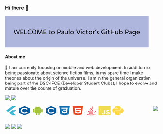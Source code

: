 ### Hi there 👋

![Group 1](https://github.com/pvictor1206/pvictor1206/blob/main/Group%201.png?raw=true)

#### About me
🔭 I am currently focusing on mobile and web development. In addition to being passionate about science fiction films, in my spare time I make theories about the origin of the universe. I am in the general organization being part of the DSC-IFCE (Developer Student Clubs), I hope to evolve and mature over the course of graduation.


<div>
  <a href="https://github.com/pvictor1206">
  <img height="180em" src="https://github-readme-stats.vercel.app/api?username=pvictor1206&show_icons=true&theme=dracula&include_all_commits=true&count_private=true"/>
  <img height="180em" src="https://github-readme-stats.vercel.app/api/top-langs/?username=pvictor1206&layout=compact&langs_count=7&theme=dracula"/>
</div>
  
  <div style="display: inline_block"><br>
    <img align="center" height="30" width="40" src="https://github.com/devicons/devicon/blob/master/icons/flutter/flutter-plain.svg">
    <img align="center" height="30" width="40" src="https://github.com/devicons/devicon/blob/master/icons/c/c-plain.svg">
   <img align="center" height="30" width="40" src="https://github.com/devicons/devicon/blob/master/icons/android/android-plain.svg">
    <img align="center" height="30" width="40" src="https://github.com/devicons/devicon/blob/master/icons/c/c-plain.svg">
    <img align="center" height="30" width="40" src="https://github.com/devicons/devicon/blob/master/icons/css3/css3-plain.svg">
    <img align="center" height="30" width="40" src="https://github.com/devicons/devicon/blob/master/icons/html5/html5-plain.svg">
    <img align="center" height="30" width="40" src="https://github.com/devicons/devicon/blob/master/icons/java/java-plain.svg">
    <img align="center" height="30" width="40" src="https://github.com/devicons/devicon/blob/master/icons/javascript/javascript-plain.svg">
    <img align="center" height="30" width="40" src="https://github.com/devicons/devicon/blob/master/icons/python/python-plain.svg">
    

    
  <img align="right" src="https://c.tenor.com/pbZqKIX54dUAAAAC/cute-anime.gif">
</div>
  
   ##
 
  
  <div> 
  <a href="https://www.instagram.com/mpaulovictor/" target="_blank"><img src="https://img.shields.io/badge/-Instagram-%23E4405F?style=for-the-badge&logo=instagram&logoColor=white" target="_blank"></a> 
  <a href = "mailto:paulomagalhaes1206@gmail.com"><img src="https://img.shields.io/badge/-Gmail-%23333?style=for-the-badge&logo=gmail&logoColor=white" target="_blank"></a>
  <a href="https://www.linkedin.com/in/paulo-magalh%C3%A3es-79a474174/" target="_blank"><img src="https://img.shields.io/badge/-LinkedIn-%230077B5?style=for-the-badge&logo=linkedin&logoColor=white" target="_blank"></a> 
 
 
</div>

  



<!--
**pvictor1206/pvictor1206** is a ✨ _special_ ✨ repository because its `README.md` (this file) appears on your GitHub profile.

Here are some ideas to get you started:

- 🔭 I’m currently working on ...
- 🌱 I’m currently learning ...
- 👯 I’m looking to collaborate on ...
- 🤔 I’m looking for help with ...
- 💬 Ask me about ...
- 📫 How to reach me: ...
- 😄 Pronouns: ...
- ⚡ Fun fact: ...
-->
